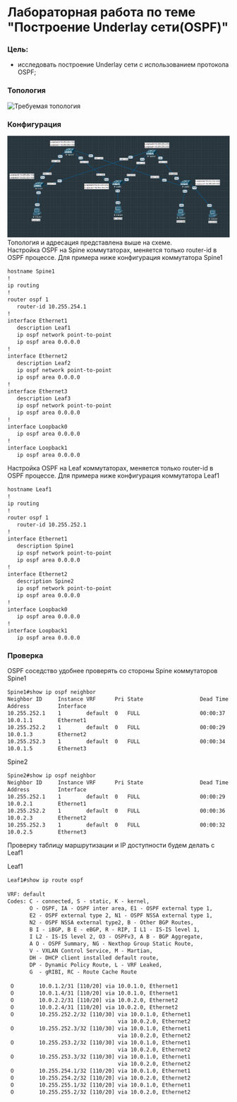 # Лабораторная работа по теме "Построение Underlay сети(OSPF)"

### Цель:
- исследовать построение Underlay сети с использованием протокола OSPF;

### Топология
![Требуемая топология](reference_topology.avif "Требуемая топология")

### Конфигурация
![Текущая топология](eve-ng_topology.png "Текущая топология")
Топология и адресация представлена выше на схеме.   
Настройка OSPF на Spine коммутаторах, меняется только router-id в OSPF процессе. Для примера ниже конфигурация коммутатора Spine1
```
hostname Spine1
!
ip routing
!
router ospf 1
   router-id 10.255.254.1
!
interface Ethernet1
   description Leaf1
   ip ospf network point-to-point
   ip ospf area 0.0.0.0
!
interface Ethernet2
   description Leaf2
   ip ospf network point-to-point
   ip ospf area 0.0.0.0
!
interface Ethernet3
   description Leaf3
   ip ospf network point-to-point
   ip ospf area 0.0.0.0
!
interface Loopback0
   ip ospf area 0.0.0.0
!
interface Loopback1
   ip ospf area 0.0.0.0 
```

Настройка OSPF на Leaf коммутаторах, меняется только router-id в OSPF процессе. Для примера ниже конфигурация коммутатора Leaf1
```
hostname Leaf1
!   
ip routing
!   
router ospf 1
   router-id 10.255.252.1
!
interface Ethernet1
   description Spine1
   ip ospf network point-to-point
   ip ospf area 0.0.0.0
!
interface Ethernet2
   description Spine2
   ip ospf network point-to-point
   ip ospf area 0.0.0.0
!
interface Loopback0
   ip ospf area 0.0.0.0
!
interface Loopback1
   ip ospf area 0.0.0.0
```

### Проверка
OSPF соседство удобнее проверять со стороны Spine коммутаторов  
Spine1
```
Spine1#show ip ospf neighbor
Neighbor ID     Instance VRF      Pri State                  Dead Time   Address         Interface
10.255.252.1    1        default  0   FULL                   00:00:37    10.0.1.1        Ethernet1
10.255.252.2    1        default  0   FULL                   00:00:29    10.0.1.3        Ethernet2
10.255.252.3    1        default  0   FULL                   00:00:34    10.0.1.5        Ethernet3
```
Spine2
```
Spine2#show ip ospf neighbor
Neighbor ID     Instance VRF      Pri State                  Dead Time   Address         Interface
10.255.252.1    1        default  0   FULL                   00:00:29    10.0.2.1        Ethernet1
10.255.252.2    1        default  0   FULL                   00:00:36    10.0.2.3        Ethernet2
10.255.252.3    1        default  0   FULL                   00:00:32    10.0.2.5        Ethernet3

```
Проверку таблицу маршрутизации и IP доступности будем делать с Leaf1  


Leaf1
```
Leaf1#show ip route ospf

VRF: default
Codes: C - connected, S - static, K - kernel,
       O - OSPF, IA - OSPF inter area, E1 - OSPF external type 1,
       E2 - OSPF external type 2, N1 - OSPF NSSA external type 1,
       N2 - OSPF NSSA external type2, B - Other BGP Routes,
       B I - iBGP, B E - eBGP, R - RIP, I L1 - IS-IS level 1,
       I L2 - IS-IS level 2, O3 - OSPFv3, A B - BGP Aggregate,
       A O - OSPF Summary, NG - Nexthop Group Static Route,
       V - VXLAN Control Service, M - Martian,
       DH - DHCP client installed default route,
       DP - Dynamic Policy Route, L - VRF Leaked,
       G  - gRIBI, RC - Route Cache Route

 O        10.0.1.2/31 [110/20] via 10.0.1.0, Ethernet1
 O        10.0.1.4/31 [110/20] via 10.0.1.0, Ethernet1
 O        10.0.2.2/31 [110/20] via 10.0.2.0, Ethernet2
 O        10.0.2.4/31 [110/20] via 10.0.2.0, Ethernet2
 O        10.255.252.2/32 [110/30] via 10.0.1.0, Ethernet1
                                   via 10.0.2.0, Ethernet2
 O        10.255.252.3/32 [110/30] via 10.0.1.0, Ethernet1
                                   via 10.0.2.0, Ethernet2
 O        10.255.253.2/32 [110/30] via 10.0.1.0, Ethernet1
                                   via 10.0.2.0, Ethernet2
 O        10.255.253.3/32 [110/30] via 10.0.1.0, Ethernet1
                                   via 10.0.2.0, Ethernet2
 O        10.255.254.1/32 [110/20] via 10.0.1.0, Ethernet1
 O        10.255.254.2/32 [110/20] via 10.0.2.0, Ethernet2
 O        10.255.255.1/32 [110/20] via 10.0.1.0, Ethernet1
 O        10.255.255.2/32 [110/20] via 10.0.2.0, Ethernet2
```

